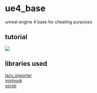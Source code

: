 # ue4_base
unreal engine 4 base for cheating purposes

## tutorial
[<img src="https://i9.ytimg.com/vi_webp/D0ArJJYcPfE/mqdefault.webp?sqp=CNTPs5EG&rs=AOn4CLCI7_eTn6e4MbZ_yslRGNnVIlPy_Q">](https://youtu.be/D0ArJJYcPfE)

## libraries used
[lazy_importer](https://github.com/JustasMasiulis/lazy_importer) <br>
[minhook](https://github.com/TsudaKageyu/minhook) <br>
[xorstr](https://github.com/JustasMasiulis/xorstr)